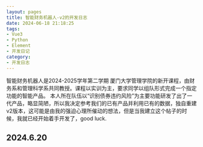 ```yaml
---
layout: pages
title: 智能财务机器人-v2的开发日志
date: 2024-06-18 21:18:25
tags:
- Vue3
- Python
- Element
- 开发日记
category:
- 开发日志
---
```


智能财务机器人是2024-2025学年第二学期 厦门大学管理学院的新开课程，由财务系和管理科学系共同教授。课程以实训为主，要求同学以组队形式完成一个指定功能的智能产品。
本人所在队伍以“识别债券违约风险”为主要功能研发了出了一代产品，略显简陋，所以我决定参考我们的已有产品并利用已有的数据，独自重建v2版本，这可能是由我的强迫心理所催动的想法，但是当我建立这个帖子的时候，我就已经开始着手开发了，good luck.

<!-- more -->

## 2024.6.20
&ensp;&ensp;